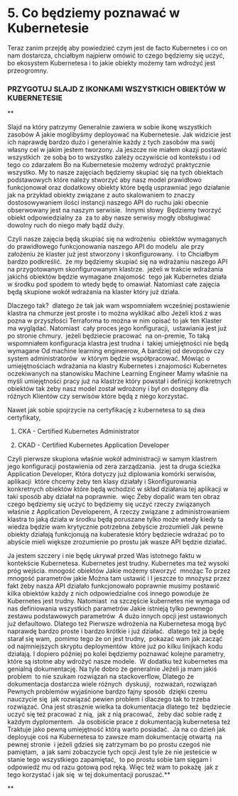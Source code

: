 # 5. Co będziemy poznawać w Kubernetesie

Teraz zanim przejdę aby powiedzieć czym jest de facto Kubernetes i co on nam dostarcza, chciałbym najpierw omówić to czego będziemy się uczyć, bo ekosystem Kubernetesa i to jakie obiekty możemy tam wdrożyć jest przeogromny.

### PRZYGOTUJ SLAJD Z IKONKAMI WSZYSTKICH OBIEKTÓW W KUBERNETESIE

**

Slajd na który patrzymy Generalnie zawiera w sobie ikonę wszystkich zasobów A jakie moglibyśmy deployować na Kubernetesie. Jak widzicie jest ich naprawdę bardzo dużo i generalnie każdy z tych zasobów ma swój własny cel w jakim jestem tworzony. Ja jeszcze nie miałem okazji postawić wszystkich  ze sobą bo to wszystko zależy oczywiście od kontekstu i od tego co zdarzałem Bo na Kubernetesie możemy wdrożyć praktycznie wszystko. My to nasze zajęciach będziemy skupiać się na tych obiektach podstawowych które należy stworzyć aby nasz model prawidłowo funkcjonował oraz dodatkowy obiekty które będą usprawniać jego działanie jak na przykład obiekty związane z auto skalowaniem to znaczy dostosowywaniem ilości instancji naszego API do ruchu jaki obecnie obserwowany jest na naszym serwisie.  Innymi słowy  Będziemy tworzyć obiekt odpowiedzialny za  za to aby nasze serwisy mogły obsługiwać dowolny ruch do niego mały bądź duży. 

  

Czyli nasze zajęcia będą skupiać się na wdrożeniu  obiektów wymaganych do prawidłowego funkcjonowania naszego API do modelu  ale przy założeniu że klaster już jest stworzony i skonfigurowany.  i to Chciałbym bardzo podkreślić.  że my będziemy skupiać się na wdrażaniu naszego API  na przygotowanym skonfigurowanym klastrze.  jeżeli w trakcie wdrażania jakichś obiektów będzie wymagane znajomość  tego jak Kubernetes działa w środku pod spodem to wtedy będę to omawiał. Natomiast całe zajęcia będą skupione wokół wdrażania na klaster który już działa.

  

Dlaczego tak?  dlatego że tak jak wam wspomniałem wcześniej postawienie klastra na chmurze jest proste i to można wyklikać albo Jeżeli ktoś z was pozna w przyszłości Terraforma to można w nim opisać to jak ten Klaster ma wyglądać. Natomiast  cały proces jego konfiguracji,  ustawiania jest już po stronie chmury.  jeżeli będziecie pracować  na on-premie, To taką wspomniałem konfiguracja klastra jest trudna i  takiej umiejętności nie będą wymagane Od machine learning engineerow, A bardziej od devopsów czy system administratorów  w którym będzie współpracować. Mówiąc o umiejętnościach wdrażania na klastry Kubernetes i znajomości Kubernetes oczekiwanych na stanowisku Machine Learning Engineer Mamy właśnie na myśli umiejętności pracy już na klastrze który powstał i definicji konkretnych obiektów tak żeby nasz model został wdrożony i był on dostępny dla różnych Klientów czy serwisów które będą z niego korzystać.

  

Nawet jak sobie spojrzycie na certyfikację z kubernetesa to są dwa certyfikaty, 

1. CKA - Certified Kubernetes Administrator
    
2. CKAD - Certified Kubernetes Application Developer
    

Czyli pierwsze skupiona właśnie wokół administracji w samym klastrem jego konfiguracji postawienia od zera zarządzania.  jest ta druga ścieżka Application Developer, Która dotyczy już diplowania komórki serwisów,  aplikacji  które chcemy żeby ten klasy działały i Skonfigurowania konkretnych obiektów które będą wchodzić w skład działania tej aplikacji w taki sposób aby działał na poprawnie.  więc Żeby dopalić wam ten obraz czego będziemy się uczyć to będziemy się uczyć rzeczy związanych właśnie z Application Developerem, A rzeczy związane z administrowaniem klastra to jaką działa w środku będą poruszane tylko może wtedy kiedy ta wiedza będzie wam krytycznie potrzebna żebyście zrozumieli Jak pewne obiekty działają funkcjonują na kuberatesie który będziecie wdrażać po to abyście mieli większe zrozumienie po prostu jak wasze API będzie działać.

Ja jestem szczery i nie będę ukrywał przed Was istotnego faktu w kontekście Kubernetesa. Kubernetes jest trudny. Kubernetes ma też wysoki próg wejścia. mnogość obiektów Jakie możemy stworzyć  mnożąc To przez mnogość parametrów jakie Można tam ustawić i I jeszcze to mnożysz przez fakt żeby nasza API działało funkcjonowało poprawnie musimy postawić kilka obiektów każdy z nich odpowiedzialne coś innego powoduje że Kubernetes jest trudny. Natomiast  na szczęście kubernetes nie wymaga od nas definiowania wszystkich parametrów Jakie istnieją tylko pewnego zestawu podstawowych parametrów  A dużo innych opcji jest ustawionych już defaultowo. Dlatego też Pierwsze wdrożenia na Kubernetesa mogą być naprawdę bardzo proste i bardzo krótkie i już działać.  dlatego też ja będę starał się wam,  pomimo tego że on jest trudny,  pokazać wam jak zacząć od najmniejszych skryptu deploymentów  które już po kilku linijkach kodu działają. I dopiero później po kolei będziemy poznawać kolejne parametry, które są istotne aby wdrożyć nasze modele.  W dodatku też kubernetes ma genialną dokumentację. Na tyle dobro że generalnie Jeżeli ja mam jakiś problem  to nie szukam rozwiązań na stackoverflow, Dlatego że dokumentacja dostarcza wiele różnych  dyskusji,  rozważań, rozwiązań Pewnych problemów wyjaśnione bardzo fajny sposób  dzięki czemu nauczycie się  jak rozwiązać pewien problem i dlaczego tak to trzeba rozwiązać. Ona jest strasznie wielka ta dokumentacja dlatego też  będziecie uczyć się też pracować z nią,  jak z nią pracować,  żeby dać sobie radę z każdym dyplomentem.  Ja osobiście prace z dokumentacją kubernetesa też Traktuje jako pewną umiejętność którą warto posiadać.  Ja na co dzień jak deployuje coś na Kubernetesa to zawsze mam dokumentację otwartą  na pewnej stronie  i jeżeli gdzieś się zatrzymam bo po prostu czegoś nie pamiętam,  a jak sami zobaczycie tych opcji Jest tyle że nie jesteście w stanie tego wszystkiego zapamiętać,  to po prostu sobie tam sięgam i odpowiedź mu od razu gotową pod ręką. Więc też wam to pokażę  jak z tego korzystać i jak się  w tej dokumentacji poruszać.**

**